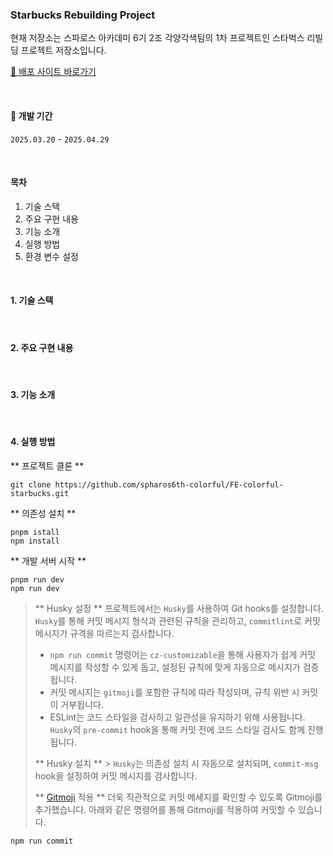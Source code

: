 ### Starbucks Rebuilding Project

현재 저장소는 스파로스 아카데미 6기 2조 각양각색팀의 1차 프로젝트인 스타벅스 리빌딩 프로젝트 저장소입니다.

[🚀 배포 사이트 바로가기](https://colorful-starbucks.store/)

<br/>

#### 📅 개발 기간

`2025.03.20` - `2025.04.29`

<br/>

#### 목차

1. 기술 스택
2. 주요 구현 내용
3. 기능 소개
4. 실행 방법
5. 환경 변수 설정

<br/>

#### 1. 기술 스택

<br/>

#### 2. 주요 구현 내용

<br/>

#### 3. 기능 소개

<br/>

#### 4. 실행 방법

** 프로젝트 클론 **

```
git clone https://github.com/spharos6th-colorful/FE-colorful-starbucks.git
```

** 의존성 설치 **

```
pnpm istall
npm install
```

** 개발 서버 시작 **

```
pnpm run dev
npm run dev
```

> ** Husky 설정 **
> 프로젝트에서는 `Husky`를 사용하여 Git hooks를 설정합니다. `Husky`를 통해 커밋 메시지 형식과 관련된 규칙을 관리하고, `commitlint`로 커밋 메시지가 규격을 따르는지 검사합니다.
>
> - `npm run commit` 명령어는 `cz-customizable`을 통해 사용자가 쉽게 커밋 메시지를 작성할 수 있게 돕고, 설정된 규칙에 맞게 자동으로 메시지가 검증됩니다.
> - 커밋 메시지는 `gitmoji`를 포함한 규칙에 따라 작성되며, 규칙 위반 시 커밋이 거부됩니다.
> - ESLint는 코드 스타일을 검사하고 일관성을 유지하기 위해 사용됩니다. `Husky`의 `pre-commit` hook을 통해 커밋 전에 코드 스타일 검사도 함께 진행됩니다.
>
> ** Husky 설치 ** > `Husky`는 의존성 설치 시 자동으로 설치되며, `commit-msg` hook을 설정하여 커밋 메시지를 검사합니다.
>
> ** [Gitmoji](https://gitmoji.dev/) 적용 **
> 더욱 직관적으로 커밋 메세지를 확인할 수 있도록 Gitmoji를 추가했습니다.
> 아래와 같은 명령어를 통해 Gitmoji를 적용하여 커밋할 수 있습니다.

```bash
npm run commit
```

<br/>

<br/>

<br/>

<br/>
